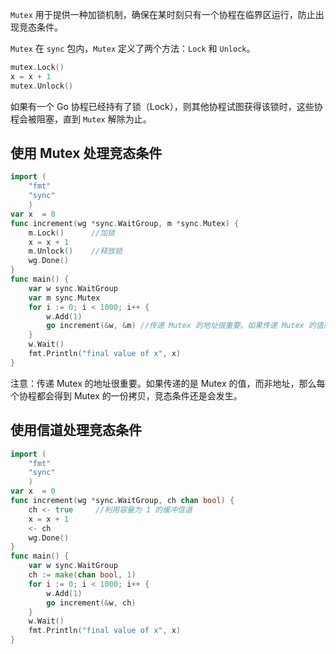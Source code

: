 `Mutex` 用于提供一种加锁机制，确保在某时刻只有一个协程在临界区运行，防止出现竞态条件。

`Mutex` 在 `sync` 包内，`Mutex` 定义了两个方法：`Lock` 和 `Unlock`。
```go
mutex.Lock()  
x = x + 1  
mutex.Unlock()
```
如果有一个 Go 协程已经持有了锁（Lock），则其他协程试图获得该锁时，这些协程会被阻塞，直到 `Mutex` 解除为止。
## 使用 Mutex 处理竞态条件
```go
import (  
    "fmt"
    "sync"
    )
var x  = 0  
func increment(wg *sync.WaitGroup, m *sync.Mutex) {  
    m.Lock()      //加锁
    x = x + 1
    m.Unlock()    //释放锁
    wg.Done()   
}
func main() {  
    var w sync.WaitGroup
    var m sync.Mutex
    for i := 0; i < 1000; i++ {
        w.Add(1)        
        go increment(&w, &m) //传递 Mutex 的地址很重要。如果传递 Mutex 的值而非地址，那么每个协程都会得到 Mutex 的一份拷贝，竞态条件还是会发生。
    }
    w.Wait()
    fmt.Println("final value of x", x)
}
```
注意：传递 Mutex 的地址很重要。如果传递的是 Mutex 的值，而非地址，那么每个协程都会得到 Mutex 的一份拷贝，竞态条件还是会发生。
## 使用信道处理竞态条件
```go
import (  
    "fmt"
    "sync"
    )
var x  = 0  
func increment(wg *sync.WaitGroup, ch chan bool) {  
    ch <- true     //利用容量为 1 的缓冲信道
    x = x + 1
    <- ch
    wg.Done()   
}
func main() {  
    var w sync.WaitGroup
    ch := make(chan bool, 1)
    for i := 0; i < 1000; i++ {
        w.Add(1)        
        go increment(&w, ch)
    }
    w.Wait()
    fmt.Println("final value of x", x)
}
```
